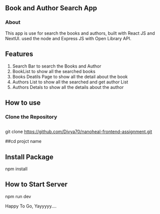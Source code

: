 ## Book and Author Search App

### About

This app is use for search the books and authors, built with React JS and NextUI. used the node and Express JS with Open Library API.

## Features

1. Search Bar to search the Books and Author
2. BookList to show all the searched books
3. Books Deatils Page to show all the detail about the book
4. Authors List to show all the searched and get author List
5. Authors Detals to show all the details about the author

## How to use

### Clone the Repository

##

git clone https://github.com/Divya70/nanoheal-frontend-assignment.git

##cd projct name

## Install Package

npm install

## How to Start Server

npm run dev

Happy To Go, Yayyyyy....
